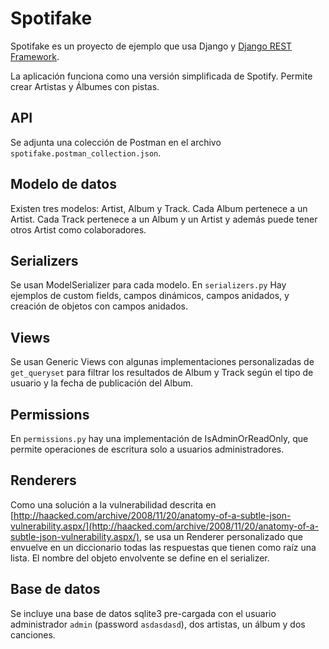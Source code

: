 # Spotifake

Spotifake es un proyecto de ejemplo que usa Django y [Django REST Framework](https://github.com/encode/django-rest-framework/).

La aplicación funciona como una versión simplificada de Spotify. Permite crear Artistas y Álbumes con pistas.

## API
Se adjunta una colección de Postman en el archivo `spotifake.postman_collection.json`.

## Modelo de datos
Existen tres modelos: Artist, Album y Track. Cada Album pertenece a un Artist. Cada Track pertenece a un Album y un Artist y además puede tener otros Artist como colaboradores.

## Serializers
Se usan ModelSerializer para cada modelo. En `serializers.py` Hay ejemplos de custom fields, campos dinámicos, campos anidados, y creación de objetos con campos anidados.

## Views
Se usan Generic Views con algunas implementaciones personalizadas de `get_queryset` para filtrar los resultados de Album y Track según el tipo de usuario y la fecha de publicación del Album.

## Permissions
En `permissions.py` hay una implementación de IsAdminOrReadOnly, que permite operaciones de escritura solo a usuarios administradores.

## Renderers
Como una solución a la vulnerabilidad descrita en [http://haacked.com/archive/2008/11/20/anatomy-of-a-subtle-json-vulnerability.aspx/](http://haacked.com/archive/2008/11/20/anatomy-of-a-subtle-json-vulnerability.aspx/), se usa un Renderer personalizado que envuelve en un diccionario todas las respuestas que tienen como raíz una lista. El nombre del objeto envolvente se define en el serializer.

## Base de datos
Se incluye una base de datos sqlite3 pre-cargada con el usuario administrador `admin` (password `asdasdasd`), dos artistas, un álbum y dos canciones.